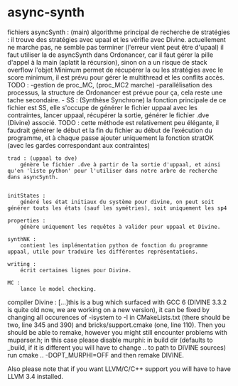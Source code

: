 # async-synth

fichiers 
	asyncSynth : (main)
		algorithme principal de recherche de stratégies : il trouve des stratégies avec upaal et les vérifie avec Divine.
		actuellement ne marche pas, ne semble pas terminer (l'erreur vient peut être d'upaal)
		il faut utiliser la de asyncSynth dans Ordonancer, car il faut gérer la pille d'appel à la main (aplatit la récursion), sinon on a un risque de stack overflow
		l'objet Minimum permet de récupérer la ou les stratégies avec le score minimum, il est prévu pour gérer le multithread et les conflits accès.
		TODO :
			-gestion de proc_MC, (proc_MC2 marche)
			-parallélisation des processus, la structure de Ordonancer est prévue pour ça, cela reste une tache secondaire.
			-
	SS : (Synthèse Synchrone)
		la fonction principale de ce fichier est SS, elle s'occupe de générer le fichier uppaal avec les contraintes, lancer uppaal, récupérer la sortie, générer le fichier .dve (Divine) associé.
		TODO :
		cette méthode est relativement peu élégante, il faudrait générer le début et la fin du fichier au début de l’exécution du programme, et à chaque passe ajouter uniquement la fonction stratOK (avec les gardes correspondant aux contraintes)

	trad : (uppaal to dve)
		génère le fichier .dve à partir de la sortie d'uppaal, et ainsi qu'en 'liste python' pour l'utiliser dans notre arbre de recherche dans asyncSynth.


	initStates : 
		généré les état initiaux du système pour divine, on peut soit générer touts les états (sauf les symétries), soit uniquement les sp4

	properties :
		génère uniquement les requêtes à valider pour uppaal et Divine.

	synthNK :
		contient les implémentation python de fonction du programme uppaal, utile pour traduire les différentes représentations.

	writing :
		écrit certaines lignes pour Divine.

	MC : 
		lance le model checking.



compiler Divine :
[...]this is a bug which surfaced with GCC 6 (DIVINE 3.3.2 is quite old now, we are working on a new version), it can be fixed by changing all occurences of -isystem to -I in CMakeLists.txt (there should be two, line 345 and 390) and  bricks/support.cmake (one, line 110). Then you should be able to remake, however you might still encounter problems with muparser.h; in this case please disable murphi:
    in build dir (defaults to _build, if it is different you will have to change .. to path to DIVINE sources) run
    cmake .. -DOPT_MURPHI=OFF
and then remake DIVINE.

Also please note that if you want LLVM/C/C++ support you will have to have LLVM 3.4 installed. 
